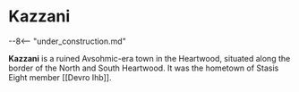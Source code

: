 # Kazzani

--8<-- "under_construction.md"

**Kazzani** is a ruined Avsohmic-era town in the Heartwood, situated along the border of the North and South Heartwood. It was the hometown of Stasis Eight member [[Devro Ihb]].